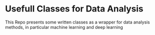 # Usefull Classes for Data Analysis
This Repo presents some written classes as a wrapper for data analysis methods, in particular machine learning and deep learning
